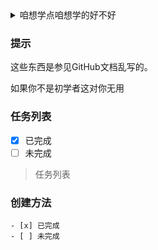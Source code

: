<details>
<summary>咱想学点咱想学的好不好</summary>

展开了又似乎没展开 因为我没写表

</details>

### 提示

这些东西是参见GitHub文档乱写的。

如果你不是初学者这对你无用

### 任务列表

- [x] 已完成
- [ ] 未完成

>任务列表
### 创建方法
```
- [x] 已完成
- [ ] 未完成
```
